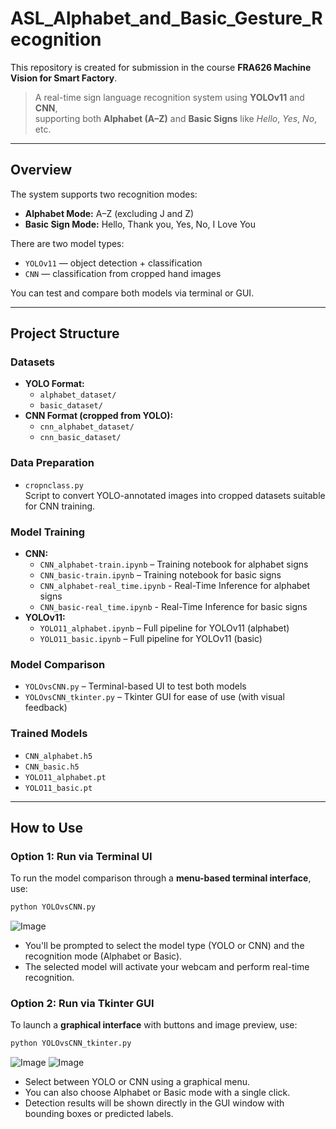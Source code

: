 # ASL_Alphabet_and_Basic_Gesture_Recognition

This repository is created for submission in the course **FRA626 Machine Vision for Smart Factory**.

> A real-time sign language recognition system using **YOLOv11** and **CNN**,  
> supporting both **Alphabet (A–Z)** and **Basic Signs** like *Hello*, *Yes*, *No*, etc.

---

## Overview

The system supports two recognition modes:

- **Alphabet Mode:** A–Z (excluding J and Z)
- **Basic Sign Mode:** Hello, Thank you, Yes, No, I Love You

There are two model types:
- `YOLOv11` — object detection + classification
- `CNN` — classification from cropped hand images

You can test and compare both models via terminal or GUI.

---

## Project Structure

### Datasets
- **YOLO Format:**
  - `alphabet_dataset/`
  - `basic_dataset/`
- **CNN Format (cropped from YOLO):**
  - `cnn_alphabet_dataset/`
  - `cnn_basic_dataset/`

### Data Preparation
- `cropnclass.py`  
  Script to convert YOLO-annotated images into cropped datasets suitable for CNN training.

### Model Training
- **CNN:**
  - `CNN_alphabet-train.ipynb` – Training notebook for alphabet signs
  - `CNN_basic-train.ipynb` – Training notebook for basic signs
  - `CNN_alphabet-real_time.ipynb` - Real-Time Inference for alphabet signs
  - `CNN_basic-real_time.ipynb` - Real-Time Inference for basic signs
- **YOLOv11:**
  - `YOLO11_alphabet.ipynb` – Full pipeline for YOLOv11 (alphabet)
  - `YOLO11_basic.ipynb` – Full pipeline for YOLOv11 (basic)

### Model Comparison
- `YOLOvsCNN.py` – Terminal-based UI to test both models
- `YOLOvsCNN_tkinter.py` – Tkinter GUI for ease of use (with visual feedback)

### Trained Models
- `CNN_alphabet.h5`
- `CNN_basic.h5`
- `YOLO11_alphabet.pt`
- `YOLO11_basic.pt`

---

## How to Use
### Option 1: Run via **Terminal UI**

To run the model comparison through a **menu-based terminal interface**, use:

```bash
python YOLOvsCNN.py
````

![Image](https://github.com/user-attachments/assets/1d936ed5-264d-4b35-9e91-3f9cef2ec8d5)


* You'll be prompted to select the model type (YOLO or CNN) and the recognition mode (Alphabet or Basic).
* The selected model will activate your webcam and perform real-time recognition.

### Option 2: Run via **Tkinter GUI**

To launch a **graphical interface** with buttons and image preview, use:

```bash
python YOLOvsCNN_tkinter.py
```
![Image](https://github.com/user-attachments/assets/97612a1a-14f5-4760-bd00-82c569bec8d2)
![Image](https://github.com/user-attachments/assets/833aea45-1fff-4cb4-bc13-23d72c01c86d)

* Select between YOLO or CNN using a graphical menu.
* You can also choose Alphabet or Basic mode with a single click.
* Detection results will be shown directly in the GUI window with bounding boxes or predicted labels.
